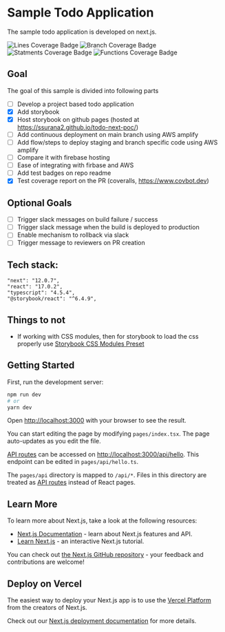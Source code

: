 # Sample Todo Application

The sample todo application is developed on next.js.

![Lines Coverage Badge](https://img.shields.io/endpoint?url=https://gist.githubusercontent.com/ssurana2/8e6024952dacb2bbcc3d828a53cb39b6/raw/lines.json)
![Branch Coverage Badge](https://img.shields.io/endpoint?url=https://gist.githubusercontent.com/ssurana2/8e6024952dacb2bbcc3d828a53cb39b6/raw/branches.json)
![Statments Coverage Badge](https://img.shields.io/endpoint?url=https://gist.githubusercontent.com/ssurana2/8e6024952dacb2bbcc3d828a53cb39b6/raw/statements.json)
![Functions Coverage Badge](https://img.shields.io/endpoint?url=https://gist.githubusercontent.com/ssurana2/8e6024952dacb2bbcc3d828a53cb39b6/raw/functions.json)

## Goal

The goal of this sample is divided into following parts

- [ ] Develop a project based todo application
- [x] Add storybook
- [x] Host storybook on github pages (hosted at https://ssurana2.github.io/todo-next-poc/)
- [ ] Add continuous deployment on main branch using AWS amplify
- [ ] Add flow/steps to deploy staging and branch specific code using AWS amplify
- [ ] Compare it with firebase hosting
- [ ] Ease of integrating with firbase and AWS
- [ ] Add test badges on repo readme
- [x] Test coverage report on the PR (coveralls, https://www.covbot.dev)

## Optional Goals

- [ ] Trigger slack messages on build failure / success
- [ ] Trigger slack message when the build is deployed to production
- [ ] Enable mechanism to rollback via slack
- [ ] Trigger message to reviewers on PR creation

## Tech stack:

```
"next": "12.0.7",
"react": "17.0.2",
"typescript": "4.5.4",
"@storybook/react": "^6.4.9",
```

## Things to not

* If working with CSS modules, then for storybook to load the css properly use [Storybook CSS Modules Preset](https://github.com/Negan1911/storybook-css-modules-preset)

## Getting Started

First, run the development server:

```bash
npm run dev
# or
yarn dev
```

Open [http://localhost:3000](http://localhost:3000) with your browser to see the result.

You can start editing the page by modifying `pages/index.tsx`. The page auto-updates as you edit the file.

[API routes](https://nextjs.org/docs/api-routes/introduction) can be accessed on [http://localhost:3000/api/hello](http://localhost:3000/api/hello). This endpoint can be edited in `pages/api/hello.ts`.

The `pages/api` directory is mapped to `/api/*`. Files in this directory are treated as [API routes](https://nextjs.org/docs/api-routes/introduction) instead of React pages.

## Learn More

To learn more about Next.js, take a look at the following resources:

- [Next.js Documentation](https://nextjs.org/docs) - learn about Next.js features and API.
- [Learn Next.js](https://nextjs.org/learn) - an interactive Next.js tutorial.

You can check out [the Next.js GitHub repository](https://github.com/vercel/next.js/) - your feedback and contributions are welcome!

## Deploy on Vercel

The easiest way to deploy your Next.js app is to use the [Vercel Platform](https://vercel.com/new?utm_medium=default-template&filter=next.js&utm_source=create-next-app&utm_campaign=create-next-app-readme) from the creators of Next.js.

Check out our [Next.js deployment documentation](https://nextjs.org/docs/deployment) for more details.
